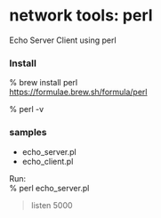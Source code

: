 network tools: perl
===============

Echo Server Client using perl

### Install  
% brew install perl  
https://formulae.brew.sh/formula/perl  

% perl -v  

### samples
- echo_server.pl  
- echo_client.pl  

Run:  
% perl echo_server.pl  
> listen 5000 

